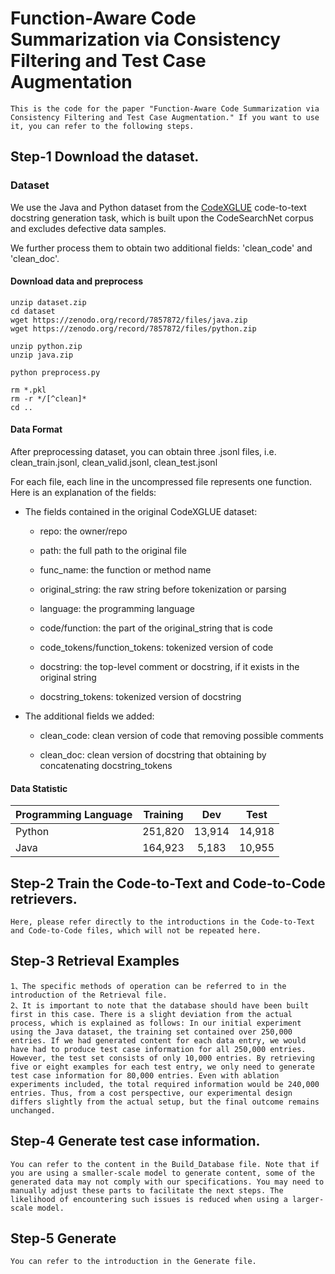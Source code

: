 # Function-Aware Code Summarization via Consistency Filtering and Test Case Augmentation
    This is the code for the paper "Function-Aware Code Summarization via Consistency Filtering and Test Case Augmentation." If you want to use it, you can refer to the following steps.

## Step-1 Download the dataset.
### Dataset
We use the Java and Python dataset from the [CodeXGLUE](https://github.com/microsoft/CodeXGLUE/tree/main/Code-Text/code-to-text) code-to-text docstring
generation task, which is built upon the CodeSearchNet corpus and excludes defective data samples. 

We further process them to obtain two additional fields: 'clean_code' and 'clean_doc'.

#### Download data and preprocess

    unzip dataset.zip
    cd dataset
    wget https://zenodo.org/record/7857872/files/java.zip
    wget https://zenodo.org/record/7857872/files/python.zip
    
    unzip python.zip
    unzip java.zip

    python preprocess.py

    rm *.pkl
    rm -r */[^clean]*
    cd ..


#### Data Format

After preprocessing dataset, you can obtain three .jsonl files, i.e. clean_train.jsonl, clean_valid.jsonl, clean_test.jsonl

For each file, each line in the uncompressed file represents one function. Here is an explanation of the fields:

* The fields contained in the original CodeXGLUE dataset:

  * repo: the owner/repo

  * path: the full path to the original file

  * func_name: the function or method name

  * original_string: the raw string before tokenization or parsing

  * language: the programming language

  * code/function: the part of the original_string that is code

  * code_tokens/function_tokens: tokenized version of code

  * docstring: the top-level comment or docstring, if it exists in the original string

  * docstring_tokens: tokenized version of docstring

* The additional fields we added:

  * clean_code: clean version of code that removing possible comments

  * clean_doc: clean version of docstring that obtaining by concatenating docstring_tokens

#### Data Statistic

| Programming Language | Training |  Dev   |  Test  |
| :------------------- | :------: | :----: | :----: |
| Python               | 251,820  | 13,914 | 14,918 |
| Java                 | 164,923  | 5,183  | 10,955 |

## Step-2 Train the Code-to-Text and Code-to-Code retrievers.
    Here, please refer directly to the introductions in the Code-to-Text and Code-to-Code files, which will not be repeated here.

## Step-3 Retrieval Examples
    1、The specific methods of operation can be referred to in the introduction of the Retrieval file.
    2、It is important to note that the database should have been built first in this case. There is a slight deviation from the actual process, which is explained as follows: In our initial experiment using the Java dataset, the training set contained over 250,000 entries. If we had generated content for each data entry, we would have had to produce test case information for all 250,000 entries. However, the test set consists of only 10,000 entries. By retrieving five or eight examples for each test entry, we only need to generate test case information for 80,000 entries. Even with ablation experiments included, the total required information would be 240,000 entries. Thus, from a cost perspective, our experimental design differs slightly from the actual setup, but the final outcome remains unchanged.

## Step-4 Generate test case information.
    You can refer to the content in the Build_Database file. Note that if you are using a smaller-scale model to generate content, some of the generated data may not comply with our specifications. You may need to manually adjust these parts to facilitate the next steps. The likelihood of encountering such issues is reduced when using a larger-scale model.

## Step-5 Generate
    You can refer to the introduction in the Generate file.

